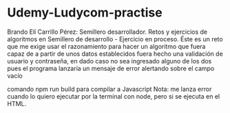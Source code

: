 # Udemy-Ludycom-practise
Brando Elí Carrillo Pérez: Semillero desarrollador.
Retos y ejercicios de algoritmos en Semillero de desarrollo -
Ejercicio en proceso.
Éste es un reto que me exige usar el razonamiento para hacer un algoritmo que fuera capaz de a partir de unos datos establecidos
fuera hecho una validación de usuario y contraseña,  en dado caso no sea ingresado alguno de los dos pues el programa lanzaría un
mensaje de error alertando sobre el campo vacío

comando npm run build para compilar a Javascript
Nota: me lanza error cuando lo quiero ejecutar por la terminal con node, pero si se ejecuta en el HTML.
